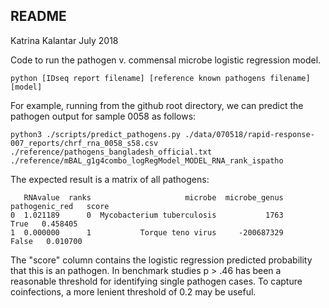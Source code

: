 
## README

Katrina Kalantar
July 2018

Code to run the pathogen v. commensal microbe logistic regression model.

```
python [IDseq report filename] [reference known pathogens filename] [model]
```

For example, running from the github root directory, we can predict the pathogen output for sample 0058 as follows:

```
python3 ./scripts/predict_pathogens.py ./data/070518/rapid-response-007_reports/chrf_rna_0058_s58.csv ./reference/pathogens_bangladesh_official.txt ./reference/mBAL_g1g4combo_logRegModel_MODEL_RNA_rank_ispatho
```

The expected result is a matrix of all pathogens:

```
   RNAvalue  ranks                     microbe  microbe_genus  pathogenic_red   score
0  1.021189      0  Mycobacterium tuberculosis           1763            True   0.458405
1  0.000000      1           Torque teno virus     -200687329           False   0.010700
```
The "score" column contains the logistic regression predicted probability that this is an pathogen. In benchmark studies p > .46 has been a reasonable threshold for identifying single pathogen cases. To capture coinfections, a more lenient threshold of 0.2 may be useful.

